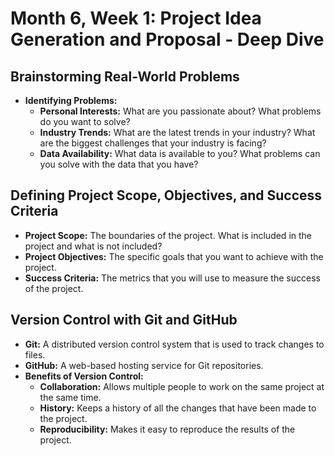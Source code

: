 
# Month 6, Week 1: Project Idea Generation and Proposal - Deep Dive

## Brainstorming Real-World Problems

*   **Identifying Problems:**
    *   **Personal Interests:** What are you passionate about? What problems do you want to solve?
    *   **Industry Trends:** What are the latest trends in your industry? What are the biggest challenges that your industry is facing?
    *   **Data Availability:** What data is available to you? What problems can you solve with the data that you have?

## Defining Project Scope, Objectives, and Success Criteria

*   **Project Scope:** The boundaries of the project. What is included in the project and what is not included?
*   **Project Objectives:** The specific goals that you want to achieve with the project.
*   **Success Criteria:** The metrics that you will use to measure the success of the project.

## Version Control with Git and GitHub

*   **Git:** A distributed version control system that is used to track changes to files.
*   **GitHub:** A web-based hosting service for Git repositories.
*   **Benefits of Version Control:**
    *   **Collaboration:** Allows multiple people to work on the same project at the same time.
    *   **History:** Keeps a history of all the changes that have been made to the project.
    *   **Reproducibility:** Makes it easy to reproduce the results of the project.

